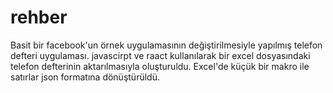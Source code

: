 # rehber
Basit bir facebook'un örnek uygulamasının değiştirilmesiyle yapılmış telefon defteri uygulaması.
javascirpt ve raact kullanılarak bir excel dosyasındaki telefon defterinin aktarılmasıyla oluşturuldu.
Excel'de küçük bir makro ile satırlar json formatına dönüştürüldü.

